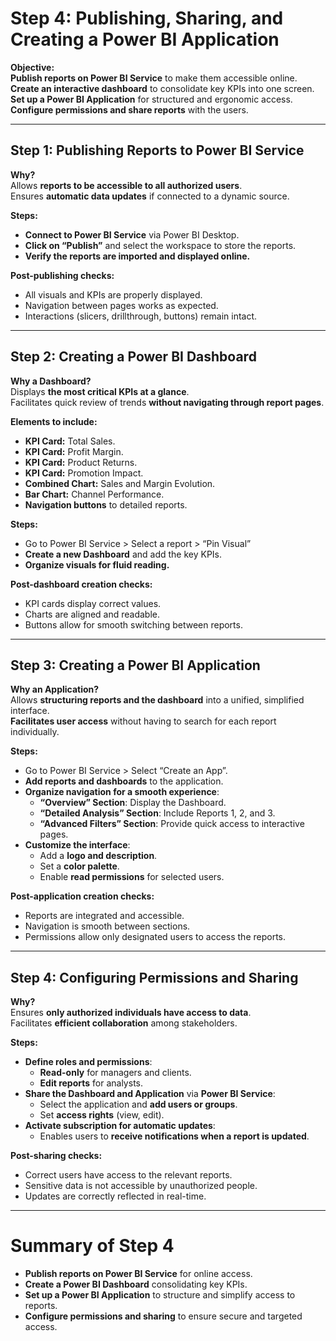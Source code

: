# **Step 4: Publishing, Sharing, and Creating a Power BI Application**

**Objective:**  
**Publish reports on Power BI Service** to make them accessible online.  
**Create an interactive dashboard** to consolidate key KPIs into one screen.  
**Set up a Power BI Application** for structured and ergonomic access.  
**Configure permissions and share reports** with the users.

---

## **Step 1: Publishing Reports to Power BI Service**  
**Why?**  
Allows **reports to be accessible to all authorized users**.  
Ensures **automatic data updates** if connected to a dynamic source.  

**Steps:**  
- **Connect to Power BI Service** via Power BI Desktop.  
- **Click on “Publish”** and select the workspace to store the reports.  
- **Verify the reports are imported and displayed online.**  

**Post-publishing checks:**  
- All visuals and KPIs are properly displayed.  
- Navigation between pages works as expected.  
- Interactions (slicers, drillthrough, buttons) remain intact.

---

## **Step 2: Creating a Power BI Dashboard**  
**Why a Dashboard?**  
Displays **the most critical KPIs at a glance**.  
Facilitates quick review of trends **without navigating through report pages**.  

**Elements to include:**  
- **KPI Card:** Total Sales.  
- **KPI Card:** Profit Margin.  
- **KPI Card:** Product Returns.  
- **KPI Card:** Promotion Impact.  
- **Combined Chart:** Sales and Margin Evolution.  
- **Bar Chart:** Channel Performance.  
- **Navigation buttons** to detailed reports.  

**Steps:**  
- Go to Power BI Service > Select a report > “Pin Visual”  
- **Create a new Dashboard** and add the key KPIs.  
- **Organize visuals for fluid reading.**  

**Post-dashboard creation checks:**  
- KPI cards display correct values.  
- Charts are aligned and readable.  
- Buttons allow for smooth switching between reports.

---

## **Step 3: Creating a Power BI Application**  
**Why an Application?**  
Allows **structuring reports and the dashboard** into a unified, simplified interface.  
**Facilitates user access** without having to search for each report individually.  

**Steps:**  
- Go to Power BI Service > Select “Create an App”.  
- **Add reports and dashboards** to the application.  
- **Organize navigation for a smooth experience**:  
  - **“Overview” Section**: Display the Dashboard.  
  - **“Detailed Analysis” Section**: Include Reports 1, 2, and 3.  
  - **“Advanced Filters” Section**: Provide quick access to interactive pages.  
- **Customize the interface**:  
  - Add a **logo and description**.  
  - Set a **color palette**.  
  - Enable **read permissions** for selected users.  

**Post-application creation checks:**  
- Reports are integrated and accessible.  
- Navigation is smooth between sections.  
- Permissions allow only designated users to access the reports.

---

## **Step 4: Configuring Permissions and Sharing**  
**Why?**  
Ensures **only authorized individuals have access to data**.  
Facilitates **efficient collaboration** among stakeholders.  

**Steps:**  
- **Define roles and permissions**:  
  - **Read-only** for managers and clients.  
  - **Edit reports** for analysts.  
- **Share the Dashboard and Application** via **Power BI Service**:  
  - Select the application and **add users or groups**.  
  - Set **access rights** (view, edit).  
- **Activate subscription for automatic updates**:  
  - Enables users to **receive notifications when a report is updated**.  

**Post-sharing checks:**  
- Correct users have access to the relevant reports.  
- Sensitive data is not accessible by unauthorized people.  
- Updates are correctly reflected in real-time.

---

# **Summary of Step 4**  
- **Publish reports on Power BI Service** for online access.  
- **Create a Power BI Dashboard** consolidating key KPIs.  
- **Set up a Power BI Application** to structure and simplify access to reports.  
- **Configure permissions and sharing** to ensure secure and targeted access.  

